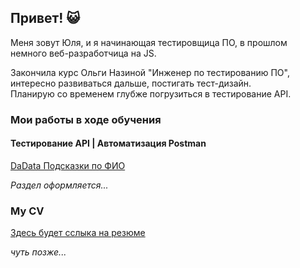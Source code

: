 ## Привет! 😺

Меня зовут Юля, и я начинающая тестировщица ПО, в прошлом немного веб-разработчица на JS.

Закончила курс Ольги Назиной "Инженер по тестированию ПО", интересно развиваться дальше, постигать тест-дизайн.\
Планирую со временем глубже погрузиться в тестирование API.

### Мои работы в ходе обучения

#### Тестирование API | Автоматизация Postman
[DaData Подсказки по ФИО](https://github.com/JulianaAstra/DaData_FIO_Suggestions_Testing/tree/main)

*Раздел оформляется...*

### My CV
[Здесь будет сслыка на резюме]()

*чуть позже...*
<!--
**JulianaAstra/JulianaAstra** is a ✨ _special_ ✨ repository because its `README.md` (this file) appears on your GitHub profile.

Here are some ideas to get you started:

- 🔭 I’m currently working on ...
- 🌱 I’m currently learning ...
- 👯 I’m looking to collaborate on ...
- 🤔 I’m looking for help with ...
- 💬 Ask me about ...
- 📫 How to reach me: ...
- 😄 Pronouns: ...
- ⚡ Fun fact: ...
-->
